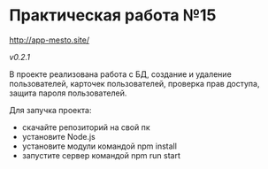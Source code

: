 <h1>Практическая работа №15</h1>

http://app-mesto.site/

*v0.2.1*

В проекте реализована работа с БД, создание и удаление пользователей, карточек пользователей, проверка прав доступа, защита пароля пользователей.

Для запучка проекта:

- скачайте репозиторий на свой пк
- установите Node.js
- установите модули командой npm install
- запустите сервер командой npm run start
